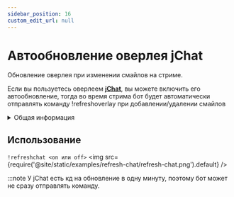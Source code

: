 ```yaml
---
sidebar_position: 16
custom_edit_url: null
---
```


# Автообновление оверлея jChat

Обновление оверлея при изменении смайлов на стриме.

Если вы пользуетесь оверлеем **[jChat](https://www.giambaj.it/twitch/jchat/)**, вы можете включить его автообновление, тогда во время стрима бот будет автоматически отправлять команду !refreshoverlay при добавлении/удалении смайлов

<details>
  <summary>Общая информация</summary>
  <ul>
    <li><b>Название:</b> refresh-chat</li>
    <li><b>Элиасы:</b> отсутствуют</li>
    <li><b>Кулдаун:</b> общий 5 секунд</li>
  </ul>
</details>

## Использование
`!refreshchat <on или off>`
<img src={require('@site/static/examples/refresh-chat/refresh-chat.png').default} /> <p></p>

:::note
У jChat есть кд на обновление в одну минуту, поэтому бот может не сразу отправлять команду.